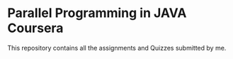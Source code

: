 # Parallel Programming in JAVA Coursera #

This repository contains all the assignments and Quizzes submitted by me.